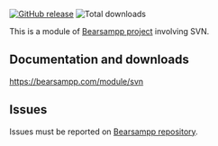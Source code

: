 [![GitHub release](https://img.shields.io/github/release/bearsampp/module-svn.svg?style=flat-square)](https://github.com/bearsampp/module-svn/releases/latest)
![Total downloads](https://img.shields.io/github/downloads/bearsampp/module-svn/total.svg?style=flat-square)

This is a module of [Bearsampp project](https://github.com/bearsampp/bearsampp) involving SVN.

## Documentation and downloads

https://bearsampp.com/module/svn

## Issues

Issues must be reported on [Bearsampp repository](https://github.com/bearsampp/bearsampp/issues).
